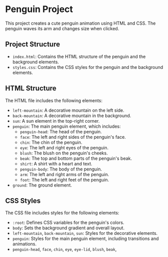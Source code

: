 # Penguin Project

This project creates a cute penguin animation using HTML and CSS. The penguin waves its arm and changes size when clicked.

## Project Structure

- `index.html`: Contains the HTML structure of the penguin and the background elements.
- `styles.css`: Contains the CSS styles for the penguin and the background elements.

## HTML Structure

The HTML file includes the following elements:
- `left-mountain`: A decorative mountain on the left side.
- `back-mountain`: A decorative mountain in the background.
- `sun`: A sun element in the top-right corner.
- `penguin`: The main penguin element, which includes:
  - `penguin-head`: The head of the penguin.
  - `face`: The left and right sides of the penguin's face.
  - `chin`: The chin of the penguin.
  - `eye`: The left and right eyes of the penguin.
  - `blush`: The blush on the penguin's cheeks.
  - `beak`: The top and bottom parts of the penguin's beak.
  - `shirt`: A shirt with a heart and text.
  - `penguin-body`: The body of the penguin.
  - `arm`: The left and right arms of the penguin.
  - `foot`: The left and right feet of the penguin.
- `ground`: The ground element.

## CSS Styles

The CSS file includes styles for the following elements:
- `:root`: Defines CSS variables for the penguin's colors.
- `body`: Sets the background gradient and overall layout.
- `left-mountain`, `back-mountain`, `sun`: Styles for the decorative elements.
- `penguin`: Styles for the main penguin element, including transitions and animations.
- `penguin-head`, `face`, `chin`, `eye`, `eye-lid`, `blush`, `beak`,
